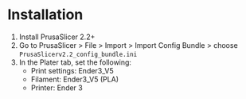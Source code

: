 # Installation
1. Install PrusaSlicer 2.2+
2. Go to PrusaSlicer > File > Import > Import Config Bundle > choose `PrusaSlicerv2.2_config_bundle.ini`
3. In the Plater tab, set the following:
    - Print settings: Ender3_V5
    - Filament: Ender3_V5 (PLA)
    - Printer: Ender 3
